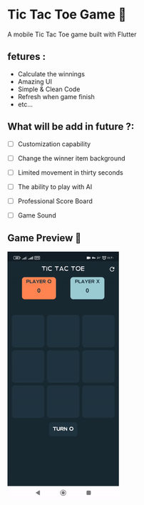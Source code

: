 # Tic Tac Toe Game 🎲

A mobile Tic Tac Toe game built with Flutter



## fetures :
- Calculate the winnings
- Amazing UI
- Simple & Clean Code 
- Refresh when game finish
- etc...



## What will be add in future ?:

- [ ] Customization capability
- [ ] Change the winner item background
- [ ] Limited movement in thirty seconds
- [ ] The ability to play with AI
- [ ] Professional Score Board
- [ ] Game Sound


## Game Preview 🎥
<img src="readme/preview-1.gif" width="250"/>



